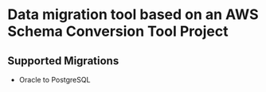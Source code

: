 # Data migration tool based on an AWS Schema Conversion Tool Project

## Supported Migrations

- Oracle to PostgreSQL